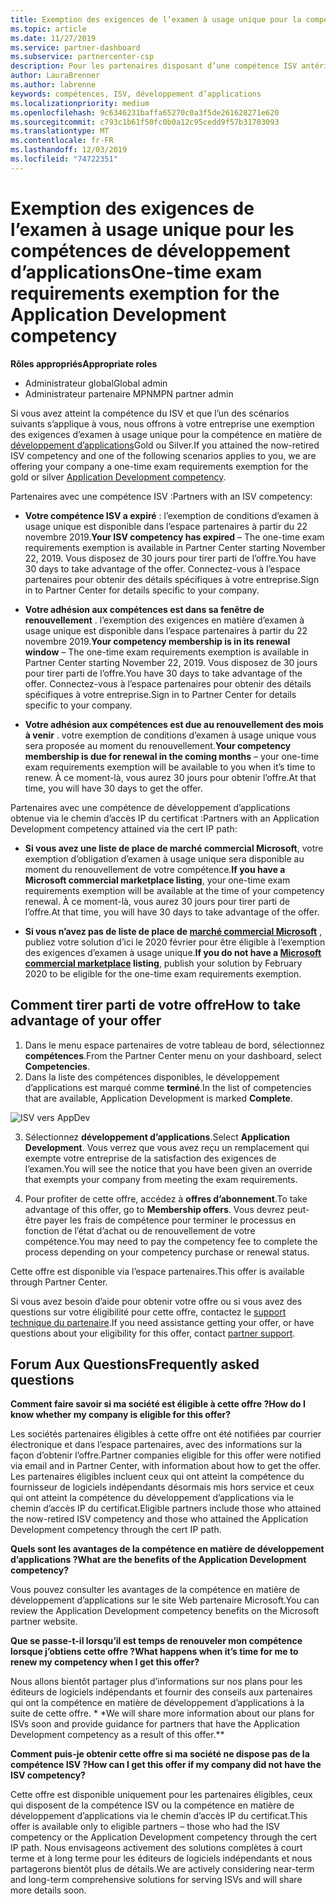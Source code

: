 ```yaml
---
title: Exemption des exigences de l’examen à usage unique pour la compétence du développement d’applications | Espace partenaires
ms.topic: article
ms.date: 11/27/2019
ms.service: partner-dashboard
ms.subservice: partnercenter-csp
description: Pour les partenaires disposant d’une compétence ISV antérieure, Découvrez comment obtenir une exemption des exigences d’examen à usage unique pour les compétences de développement d’applications
author: LauraBrenner
ms.author: labrenne
keywords: compétences, ISV, développement d’applications
ms.localizationpriority: medium
ms.openlocfilehash: 9c6346231baffa65270c0a3f5de261628271e620
ms.sourcegitcommit: c793c1b61f50fc0b0a12c95cedd9f57b31703093
ms.translationtype: MT
ms.contentlocale: fr-FR
ms.lasthandoff: 12/03/2019
ms.locfileid: "74722351"
---
```

# <a name="one-time-exam-requirements-exemption-for-the-application-development-competency"></a><span data-ttu-id="97495-104">Exemption des exigences de l’examen à usage unique pour les compétences de développement d’applications</span><span class="sxs-lookup"><span data-stu-id="97495-104">One-time exam requirements exemption for the Application Development competency</span></span>

<span data-ttu-id="97495-105">**Rôles appropriés**</span><span class="sxs-lookup"><span data-stu-id="97495-105">**Appropriate roles**</span></span>

- <span data-ttu-id="97495-106">Administrateur global</span><span class="sxs-lookup"><span data-stu-id="97495-106">Global admin</span></span>
- <span data-ttu-id="97495-107">Administrateur partenaire MPN</span><span class="sxs-lookup"><span data-stu-id="97495-107">MPN partner admin</span></span>

<span data-ttu-id="97495-108">Si vous avez atteint la compétence du ISV et que l’un des scénarios suivants s’applique à vous, nous offrons à votre entreprise une exemption des exigences d’examen à usage unique pour la compétence en matière de [développement d’applications](https://partner.microsoft.com/membership/application-development-competency)Gold ou Silver.</span><span class="sxs-lookup"><span data-stu-id="97495-108">If you attained the now-retired ISV competency and one of the following scenarios applies to you, we are offering your company a one-time exam requirements exemption for the gold or silver [Application Development competency](https://partner.microsoft.com/membership/application-development-competency).</span></span> 

<span data-ttu-id="97495-109">Partenaires avec une compétence ISV :</span><span class="sxs-lookup"><span data-stu-id="97495-109">Partners with an ISV competency:</span></span>

- <span data-ttu-id="97495-110">**Votre compétence ISV a expiré** : l’exemption de conditions d’examen à usage unique est disponible dans l’espace partenaires à partir du 22 novembre 2019.</span><span class="sxs-lookup"><span data-stu-id="97495-110">**Your ISV competency has expired** – The one-time exam requirements exemption is available in Partner Center starting November 22, 2019.</span></span> <span data-ttu-id="97495-111">Vous disposez de 30 jours pour tirer parti de l’offre.</span><span class="sxs-lookup"><span data-stu-id="97495-111">You have 30 days to take advantage of the offer.</span></span> <span data-ttu-id="97495-112">Connectez-vous à l’espace partenaires pour obtenir des détails spécifiques à votre entreprise.</span><span class="sxs-lookup"><span data-stu-id="97495-112">Sign in to Partner Center for details specific to your company.</span></span>

- <span data-ttu-id="97495-113">**Votre adhésion aux compétences est dans sa fenêtre de renouvellement** . l’exemption des exigences en matière d’examen à usage unique est disponible dans l’espace partenaires à partir du 22 novembre 2019.</span><span class="sxs-lookup"><span data-stu-id="97495-113">**Your competency membership is in its renewal window** – The one-time exam requirements exemption is available in Partner Center starting November 22, 2019.</span></span> <span data-ttu-id="97495-114">Vous disposez de 30 jours pour tirer parti de l’offre.</span><span class="sxs-lookup"><span data-stu-id="97495-114">You have 30 days to take advantage of the offer.</span></span> <span data-ttu-id="97495-115">Connectez-vous à l’espace partenaires pour obtenir des détails spécifiques à votre entreprise.</span><span class="sxs-lookup"><span data-stu-id="97495-115">Sign in to Partner Center for details specific to your company.</span></span>

- <span data-ttu-id="97495-116">**Votre adhésion aux compétences est due au renouvellement des mois à venir** . votre exemption de conditions d’examen à usage unique vous sera proposée au moment du renouvellement.</span><span class="sxs-lookup"><span data-stu-id="97495-116">**Your competency membership is due for renewal in the coming months** – your one-time exam requirements exemption will be available to you when it’s time to renew.</span></span> <span data-ttu-id="97495-117">À ce moment-là, vous aurez 30 jours pour obtenir l’offre.</span><span class="sxs-lookup"><span data-stu-id="97495-117">At that time, you will have 30 days to get the offer.</span></span>

<span data-ttu-id="97495-118">Partenaires avec une compétence de développement d’applications obtenue via le chemin d’accès IP du certificat :</span><span class="sxs-lookup"><span data-stu-id="97495-118">Partners with an Application Development competency attained via the cert IP path:</span></span>

- <span data-ttu-id="97495-119">**Si vous avez une liste de place de marché commercial Microsoft**, votre exemption d’obligation d’examen à usage unique sera disponible au moment du renouvellement de votre compétence.</span><span class="sxs-lookup"><span data-stu-id="97495-119">**If you have a Microsoft commercial marketplace listing**, your one-time exam requirements exemption will be available at the time of your competency renewal.</span></span> <span data-ttu-id="97495-120">À ce moment-là, vous aurez 30 jours pour tirer parti de l’offre.</span><span class="sxs-lookup"><span data-stu-id="97495-120">At that time, you will have 30 days to take advantage of the offer.</span></span>

- <span data-ttu-id="97495-121">**Si vous n’avez pas de liste de place de [marché commercial Microsoft](https://azure.microsoft.com/overview/commercial-marketplace/)** , publiez votre solution d’ici le 2020 février pour être éligible à l’exemption des exigences d’examen à usage unique.</span><span class="sxs-lookup"><span data-stu-id="97495-121">**If you do not have a [Microsoft commercial marketplace](https://azure.microsoft.com/overview/commercial-marketplace/) listing**, publish your solution by February 2020 to be eligible for the one-time exam requirements exemption.</span></span>

## <a name="how-to-take-advantage-of-your-offer"></a><span data-ttu-id="97495-122">Comment tirer parti de votre offre</span><span class="sxs-lookup"><span data-stu-id="97495-122">How to take advantage of your offer</span></span>

1. <span data-ttu-id="97495-123">Dans le menu espace partenaires de votre tableau de bord, sélectionnez **compétences**.</span><span class="sxs-lookup"><span data-stu-id="97495-123">From the Partner Center menu on your dashboard, select **Competencies**.</span></span>
2. <span data-ttu-id="97495-124">Dans la liste des compétences disponibles, le développement d’applications est marqué comme **terminé**.</span><span class="sxs-lookup"><span data-stu-id="97495-124">In the list of competencies that are available, Application Development is marked **Complete**.</span></span>

![ISV vers AppDev](images/appdev.png)

3. <span data-ttu-id="97495-126">Sélectionnez **développement d’applications**.</span><span class="sxs-lookup"><span data-stu-id="97495-126">Select **Application Development**.</span></span> <span data-ttu-id="97495-127">Vous verrez que vous avez reçu un remplacement qui exempte votre entreprise de la satisfaction des exigences de l’examen.</span><span class="sxs-lookup"><span data-stu-id="97495-127">You will see the notice that you have been given an override that exempts your company from meeting the exam requirements.</span></span> 

4. <span data-ttu-id="97495-128">Pour profiter de cette offre, accédez à **offres d’abonnement**.</span><span class="sxs-lookup"><span data-stu-id="97495-128">To take advantage of this offer, go to **Membership offers**.</span></span> <span data-ttu-id="97495-129">Vous devrez peut-être payer les frais de compétence pour terminer le processus en fonction de l’état d’achat ou de renouvellement de votre compétence.</span><span class="sxs-lookup"><span data-stu-id="97495-129">You may need to pay the competency fee to complete the process depending on your competency purchase or renewal status.</span></span> 

<span data-ttu-id="97495-130">Cette offre est disponible via l’espace partenaires.</span><span class="sxs-lookup"><span data-stu-id="97495-130">This offer is available through Partner Center.</span></span>

<span data-ttu-id="97495-131">Si vous avez besoin d’aide pour obtenir votre offre ou si vous avez des questions sur votre éligibilité pour cette offre, contactez le [support technique du partenaire](https://partner.microsoft.com/Support).</span><span class="sxs-lookup"><span data-stu-id="97495-131">If you need assistance getting your offer, or have questions about your eligibility for this offer, contact [partner support](https://partner.microsoft.com/Support).</span></span> 

## <a name="frequently-asked-questions"></a><span data-ttu-id="97495-132">Forum Aux Questions</span><span class="sxs-lookup"><span data-stu-id="97495-132">Frequently asked questions</span></span>

<span data-ttu-id="97495-133">**Comment faire savoir si ma société est éligible à cette offre ?**</span><span class="sxs-lookup"><span data-stu-id="97495-133">**How do I know whether my company is eligible for this offer?**</span></span>

<span data-ttu-id="97495-134">Les sociétés partenaires éligibles à cette offre ont été notifiées par courrier électronique et dans l’espace partenaires, avec des informations sur la façon d’obtenir l’offre.</span><span class="sxs-lookup"><span data-stu-id="97495-134">Partner companies eligible for this offer were notified via email and in Partner Center, with information about how to get the offer.</span></span> <span data-ttu-id="97495-135">Les partenaires éligibles incluent ceux qui ont atteint la compétence du fournisseur de logiciels indépendants désormais mis hors service et ceux qui ont atteint la compétence du développement d’applications via le chemin d’accès IP du certificat.</span><span class="sxs-lookup"><span data-stu-id="97495-135">Eligible partners include those who attained the now-retired ISV competency and those who attained the Application Development competency through the cert IP path.</span></span> 

<span data-ttu-id="97495-136">**Quels sont les avantages de la compétence en matière de développement d’applications ?**</span><span class="sxs-lookup"><span data-stu-id="97495-136">**What are the benefits of the Application Development competency?**</span></span>

<span data-ttu-id="97495-137">Vous pouvez consulter les avantages de la compétence en matière de développement d’applications sur le site Web partenaire Microsoft.</span><span class="sxs-lookup"><span data-stu-id="97495-137">You can review the Application Development competency benefits on the Microsoft partner website.</span></span> 

<span data-ttu-id="97495-138">**Que se passe-t-il lorsqu’il est temps de renouveler mon compétence lorsque j’obtiens cette offre ?**</span><span class="sxs-lookup"><span data-stu-id="97495-138">**What happens when it’s time for me to renew my competency when I get this offer?**</span></span> 

<span data-ttu-id="97495-139">Nous allons bientôt partager plus d’informations sur nos plans pour les éditeurs de logiciels indépendants et fournir des conseils aux partenaires qui ont la compétence en matière de développement d’applications à la suite de cette offre. \* \*</span><span class="sxs-lookup"><span data-stu-id="97495-139">We will share more information about our plans for ISVs soon and provide guidance for partners that have the Application Development competency as a result of this offer.\*\*</span></span>  

<span data-ttu-id="97495-140">**Comment puis-je obtenir cette offre si ma société ne dispose pas de la compétence ISV ?**</span><span class="sxs-lookup"><span data-stu-id="97495-140">**How can I get this offer if my company did not have the ISV competency?**</span></span>

<span data-ttu-id="97495-141">Cette offre est disponible uniquement pour les partenaires éligibles, ceux qui disposent de la compétence ISV ou la compétence en matière de développement d’applications via le chemin d’accès IP du certificat.</span><span class="sxs-lookup"><span data-stu-id="97495-141">This offer is available only to eligible partners – those who had the ISV competency or the Application Development competency through the cert IP path.</span></span> <span data-ttu-id="97495-142">Nous envisageons activement des solutions complètes à court terme et à long terme pour les éditeurs de logiciels indépendants et nous partagerons bientôt plus de détails.</span><span class="sxs-lookup"><span data-stu-id="97495-142">We are actively considering near-term and long-term comprehensive solutions for serving ISVs and will share more details soon.</span></span> 


